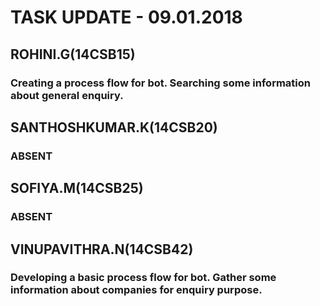 # TASK UPDATE - 09.01.2018
## ROHINI.G(14CSB15)
### Creating a process flow for bot. Searching some information about general enquiry.
## SANTHOSHKUMAR.K(14CSB20)
### ABSENT
## SOFIYA.M(14CSB25)
### ABSENT
## VINUPAVITHRA.N(14CSB42)
### Developing a basic process flow for bot. Gather some information about companies for enquiry purpose. 
